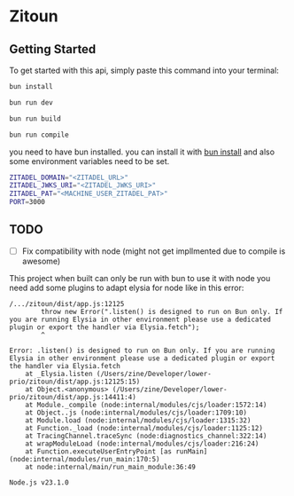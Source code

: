 # Zitoun

## Getting Started

To get started with this api, simply paste this command into your terminal:

```sh
bun install

bun run dev

bun run build

bun run compile
```

you need to have bun installed. you can install it with [bun install](https://bun.sh/install) and also some environment variables need to be set.

```sh
ZITADEL_DOMAIN="<ZITADEL_URL>"
ZITADEL_JWKS_URI="<ZITADEL_JWKS_URI>"
ZITADEL_PAT="<MACHINE_USER_ZITADEL_PAT>"
PORT=3000
```

## TODO

- [ ] Fix compatibility with node (might not get impllmented due to compile is awesome)

This project when built can only be run with bun to use it with node you need add some plugins to adapt elysia for node like in this error:

```plaintext
/.../zitoun/dist/app.js:12125
        throw new Error(".listen() is designed to run on Bun only. If you are running Elysia in other environment please use a dedicated plugin or export the handler via Elysia.fetch");
        ^

Error: .listen() is designed to run on Bun only. If you are running Elysia in other environment please use a dedicated plugin or export the handler via Elysia.fetch
    at _Elysia.listen (/Users/zine/Developer/lower-prio/zitoun/dist/app.js:12125:15)
    at Object.<anonymous> (/Users/zine/Developer/lower-prio/zitoun/dist/app.js:14411:4)
    at Module._compile (node:internal/modules/cjs/loader:1572:14)
    at Object..js (node:internal/modules/cjs/loader:1709:10)
    at Module.load (node:internal/modules/cjs/loader:1315:32)
    at Function._load (node:internal/modules/cjs/loader:1125:12)
    at TracingChannel.traceSync (node:diagnostics_channel:322:14)
    at wrapModuleLoad (node:internal/modules/cjs/loader:216:24)
    at Function.executeUserEntryPoint [as runMain] (node:internal/modules/run_main:170:5)
    at node:internal/main/run_main_module:36:49

Node.js v23.1.0
```
